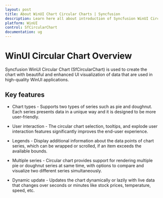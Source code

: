 ```yaml
---
layout: post
title: About WinUI Chart Circular Charts | Syncfusion
description: Learn here all about introduction of Syncfusion WinUI Circular Chart(SfCircularChart) control with key features and more.
platform: WinUI
control: SfCircularChart
documentation: ug
---
```


# WinUI Circular Chart Overview

Syncfusion WinUI Circular Chart (SfCircularChart) is used to create the chart with beautiful and enhanced UI visualization of data that are used in high-quality WinUI applications.

## Key features

* Chart types - Supports two types of series such as pie and doughnut. Each series presents data in a unique way and it is designed to be more user-friendly.

* User interaction - The circular chart selection, tooltips, and explode user interaction features significantly improves the end-user experience.

* Legends - Display additional information about the data points of chart series, which can be wrapped or scrolled, if an item exceeds the available bounds.

* Multiple series - Circular chart provides support for rendering multiple pie or doughnut series at same time, with options to compare and visualize two different series simultaneously.

* Dynamic update - Updates the chart dynamically or lazily with live data that changes over seconds or minutes like stock prices, temperature, speed, etc.

